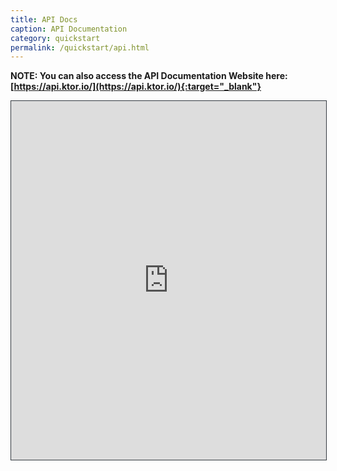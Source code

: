 ```yaml
---
title: API Docs
caption: API Documentation 
category: quickstart
permalink: /quickstart/api.html
---
```


<!--<https://api.ktor.io/>-->

**NOTE: You can also access the API Documentation Website here: [https://api.ktor.io/](https://api.ktor.io/){:target="_blank"}**

<iframe src="https://api.ktor.io/{{ site.ktor_version }}/" style="border:1px solid #343a40;width:100%;height:574px;"></iframe>
